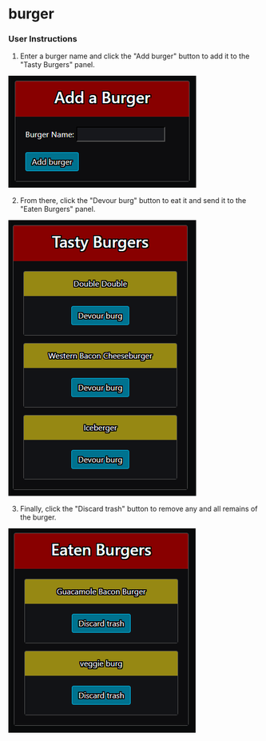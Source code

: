 # burger

### User Instructions

1. Enter a burger name and click the "Add burger" button to add it to the "Tasty Burgers" panel.

![AddBurger](./public/assets/images/add-burger.png)

2. From there, click the "Devour burg" button to eat it and send it to the "Eaten Burgers" panel.

![DevourBurger](./public/assets/images/devour-burger.png)

3. Finally, click the "Discard trash" button to remove any and all remains of the burger.

![DiscardTrash](./public/assets/images/discard-trash.png)